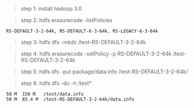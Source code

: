 > step 1: install hadoop 3.0

> step 2: hdfs erasurecode -listPolicies
```
RS-DEFAULT-3-2-64k, RS-DEFAULT-6-3-64k, RS-LEGACY-6-3-64k
```
> step 3: hdfs dfs -mkdir /test-RS-DEFAULT-3-2-64k

> step 4: hdfs erasurecode -setPolicy -p RS-DEFAULT-3-2-64k /test-RS-DEFAULT-3-2-64k

> step 5: hdfs dfs -put package/data.info /test-RS-DEFAULT-3-2-64k/

> step 6: hdfs dfs -du -h /test*
```
50 M  150 M   /test/data.info
50 M  83.4 M  /test-RS-DEFAULT-3-2-64k/data.info
```


